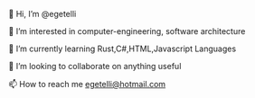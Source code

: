 👋 Hi, I’m @egetelli

👀 I’m interested in computer-engineering, software architecture

🌱 I’m currently learning Rust,C#,HTML,Javascript Languages

💞️ I’m looking to collaborate on anything useful

📫 How to reach me egetelli@hotmail.com
